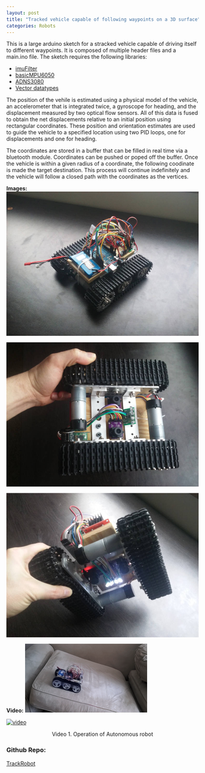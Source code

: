 ```yaml
---
layout: post
title: "Tracked vehicle capable of following waypoints on a 3D surface"
categories: Robots
---
```


This is a large arduino sketch for a stracked vehicle capable of driving itself to different waypoints. It is composed of multiple header files and a main.ino file. The sketch requires the following libraries: 

- [imuFilter](https://github.com/RCmags/imuFilter)
- [basicMPU6050](https://github.com/RCmags/basicMPU6050)
- [ADNS3080](https://github.com/RCmags/ADNS3080)
- [Vector datatypes](https://github.com/RCmags/vector_datatype)

The position of the vehile is estimated using a physical model of the vehicle, an accelerometer that is integrated twice, a gyroscope for heading, and the displacement measured by two optical flow sensors. All of this data is fused to obtain the net displacements relative to an initial position using rectangular coordinates. These position and orientation estimates are used to guide the vehicle to a specified location using two PID loops, one for displacements and one for heading.  

The coordinates are stored in a buffer that can be filled in real time via a bluetooth module. Coordinates can be pushed or poped off the buffer. Once the vehicle is within a given radius of a coordinate, the following coodinate is made the target destination. This process will continue indefinitely and the vehicle will follow a closed path with the coordinates as the vertices. 

__Images:__
![image](https://raw.githubusercontent.com/RCmags/TrackRobot/main/images/tank1_res.jpg)  

![image](https://raw.githubusercontent.com/RCmags/TrackRobot/main/images/tank2_res.jpg)  

![image](https://raw.githubusercontent.com/RCmags/TrackRobot/main/images/tank3_res.jpg)
  
__Video:__
![image](https://raw.githubusercontent.com/RCmags/TrackRobot/main/images/inclined_plane.gif) 

[![video](https://img.youtube.com/vi/VYhLW5owS3A/hqdefault.jpg)](https://youtu.be/VYhLW5owS3A) 
<p align="center">Video 1. Operation of Autonomous robot</p>

### Github Repo:
[TrackRobot](https://github.com/RCmags/TrackRobot)


